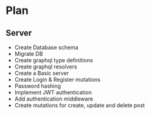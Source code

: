 # Plan

## Server
- Create Database schema
- Migrate DB
- Create graphql type definitions
- Create graphql resolvers
- Create a Basic server
- Create Login & Register mutations
- Password hashing
- Implement JWT authentication
- Add authentication middleware
- Create mutations for create, update and delete post
